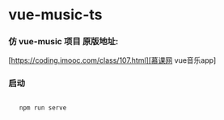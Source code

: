 # vue-music-ts

### 仿 vue-music 项目 原版地址: 
[https://coding.imooc.com/class/107.html][慕课网 vue音乐app]

### 启动

```bash

   npm run serve
```

